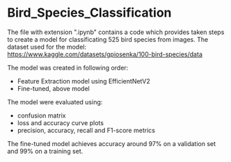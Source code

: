 # Bird_Species_Classification

The file with extension ".ipynb" contains a code which provides taken steps to create a model for classificating 525 bird species from images.
The dataset used for the model:
https://www.kaggle.com/datasets/gpiosenka/100-bird-species/data

The model was created in following order:
* Feature Extraction model using EfficientNetV2
* Fine-tuned, above model

The model were evaluated using:
* confusion matrix
* loss and accuracy curve plots
* precision, accuracy, recall and F1-score metrics
  
The fine-tuned model achieves accuracy around 97% on a validation set and 99% on a training set.

